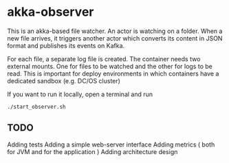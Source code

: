 # akka-observer

This is an akka-based file watcher.
An actor is watching on a folder. When a new file arrives, it triggers another actor which converts its content in JSON format
and publishes its events on Kafka.

For each file, a separate log file is created.
The container needs two external mounts.
One for files to be watched and the other for logs to be read.
This is important for deploy environments in which containers
have a dedicated sandbox (e.g. DC/OS cluster) 

If you want to run it locally, open a terminal and run

```
./start_observer.sh
```

## TODO

Adding tests
Adding a simple web-server interface
Adding metrics ( both for JVM and for the application )
Adding architecture design
